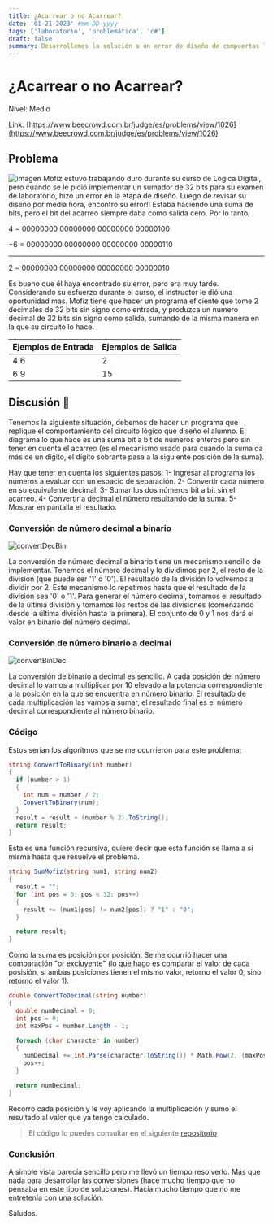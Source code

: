 ```yaml
---
title: ¿Acarrear o no Acarrear?
date: '01-21-2023' #mm-DD-yyyy
tags: ['laboratorio', 'problemática', 'c#']
draft: false
summary: Desarrollemos la solución a un error de diseño de compuertas lógicas
---
```


# ¿Acarrear o no Acarrear?

Nivel: Medio

Link: [https://www.beecrowd.com.br/judge/es/problems/view/1026](https://www.beecrowd.com.br/judge/es/problems/view/1026)

## Problema

![imagen](https://resources.beecrowd.com.br/gallery/images/problems/UOJ_1026.png)
Mofiz estuvo trabajando duro durante su curso de Lógica Digital, pero cuando se le pidió implementar un sumador de 32 bits para su examen de laboratorio, hizo un error en la etapa de diseño. Luego de revisar su diseño por media hora, encontró su error!! Estaba haciendo una suma de bits, pero el bit del acarreo siempre daba como salida cero. Por lo tanto,

4 = 00000000 00000000 00000000 00000100

+6 = 00000000 00000000 00000000 00000110

---

2 = 00000000 00000000 00000000 00000010

Es bueno que él haya encontrado su error, pero era muy tarde. Considerando su esfuerzo durante el curso, el instructor le dió una oportunidad mas. Mofiz tiene que hacer un programa eficiente que tome 2 decimales de 32 bits sin signo como entrada, y produzca un numero decimal de 32 bits sin signo como salida, sumando de la misma manera en la que su circuito lo hace.

| Ejemplos de Entrada | Ejemplos de Salida |
| ------------------- | ------------------ |
| 4 6                 | 2                  |
| 6 9                 | 15                 |

## Discusión 🤨

Tenemos la siguiente situación, debemos de hacer un programa que replique el comportamiento del circuito lógico que diseño el alumno.
El diagrama lo que hace es una suma bit a bit de números enteros pero sin tener en cuenta el acarreo (es el mecanismo usado para cuando la suma da más de un dígito, el dígito sobrante pasa a la siguiente posición de la suma).

Hay que tener en cuenta los siguientes pasos:
1- Ingresar al programa los números a evaluar con un espacio de separación.
2- Convertir cada número en su equivalente decimal.
3- Sumar los dos números bit a bit sin el acarreo.
4- Convertir a decimal el número resultando de la suma.
5- Mostrar en pantalla el resultado.

### Conversión de número decimal a binario

![convertDecBin](https://cual-es-mi-ip.online/wp-content/uploads/conversor-numerico-decimal-a-binario-manual2-img.png)

La conversión de número decimal a binario tiene un mecanismo sencillo de implementar. Tenemos el número decimal y lo dividimos por 2, el resto de la división (que puede ser '1' o '0'). El resultado de la división lo volvemos a dividir por 2. Este mecanismo lo repetimos hasta que el resultado de la división sea '0' o '1'.
Para generar el número decimal, tomamos el resultado de la última división y tomamos los restos de las divisiones (comenzando desde la última división hasta la primera).
El conjunto de 0 y 1 nos dará el valor en binario del número decimal.

### Conversión de número binario a decimal

![convertBinDec](https://cual-es-mi-ip.online/wp-content/uploads/conversor-numerico-binario-a-decimal-ejemplo2-img.png)

La conversión de binario a decimal es sencillo. A cada posición del número decimal lo vamos a multiplicar por 10 elevado a la potencia correspondiente a la posición en la que se encuentra en número binario.
El resultado de cada multiplicación las vamos a sumar, el resultado final es el número decimal correspondiente al número binario.

### Código

Estos serían los algoritmos que se me ocurrieron para este problema:

```c#
string ConvertToBinary(int number)
{
  if (number > 1)
  {
    int num = number / 2;
    ConvertToBinary(num);
  }
  result = result + (number % 2).ToString();
  return result;
}
```

Esta es una función recursiva, quiere decir que esta función se llama a si misma hasta que resuelve el problema.

```c#
string SumMofiz(string num1, string num2)
{
  result = "";
  for (int pos = 0; pos < 32; pos++)
  {
    result += (num1[pos] != num2[pos]) ? "1" : "0";
  }

  return result;
}
```

Como la suma es posición por posición. Se me ocurrió hacer una comparación "or excluyente" (lo que hago es comparar el valor de cada posisión, si ambas posiciones tienen el mismo valor, retorno el valor 0, sino retorno el valor 1).

```c#
double ConvertToDecimal(string number)
{
  double numDecimal = 0;
  int pos = 0;
  int maxPos = number.Length - 1;

  foreach (char character in number)
  {
    numDecimal += int.Parse(character.ToString()) * Math.Pow(2, (maxPos - pos));
    pos++;
  }

  return numDecimal;
}
```

Recorro cada posición y le voy aplicando la multiplicación y sumo el resultado al valor que ya tengo calculado.

> El código lo puedes consultar en el siguiente [repositorio](https://github.com/iiencinella/acarreaNoAcarrea)

### Conclusión

A simple vista parecía sencillo pero me llevó un tiempo resolverlo. Más que nada para desarrollar las conversiones (hace mucho tiempo que no pensaba en este tipo de soluciones).
Hacía mucho tiempo que no me entretenía con una solución.

Saludos.
